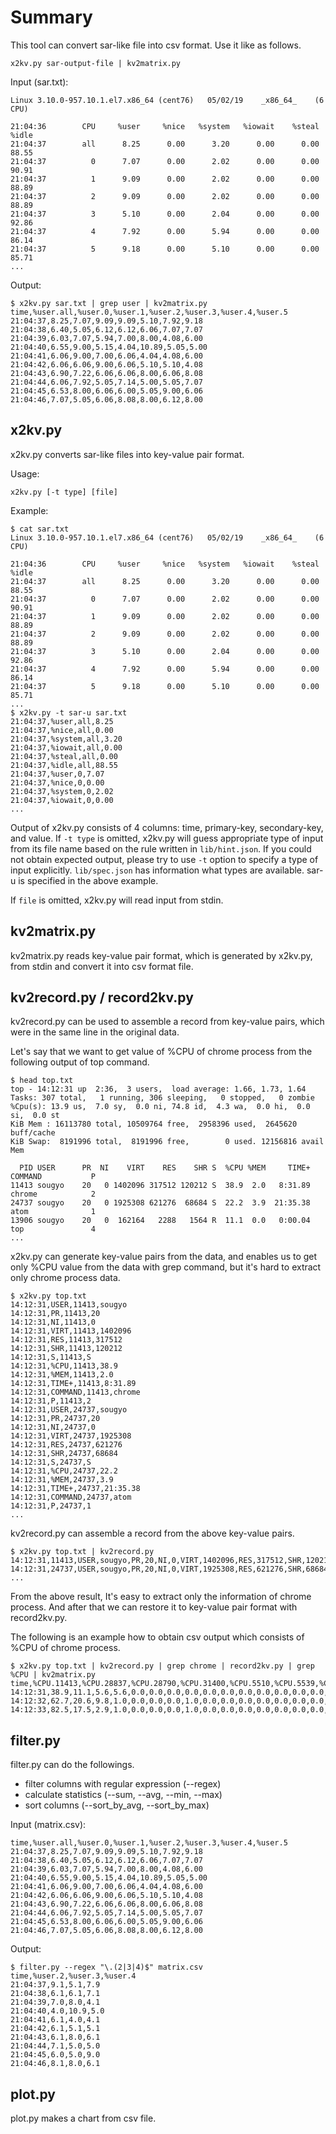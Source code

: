 # Summary

This tool can convert sar-like file into csv format. Use it like as follows.
```
x2kv.py sar-output-file | kv2matrix.py
```

Input (sar.txt):
```
Linux 3.10.0-957.10.1.el7.x86_64 (cent76) 	05/02/19 	_x86_64_	(6 CPU)

21:04:36        CPU     %user     %nice   %system   %iowait    %steal     %idle
21:04:37        all      8.25      0.00      3.20      0.00      0.00     88.55
21:04:37          0      7.07      0.00      2.02      0.00      0.00     90.91
21:04:37          1      9.09      0.00      2.02      0.00      0.00     88.89
21:04:37          2      9.09      0.00      2.02      0.00      0.00     88.89
21:04:37          3      5.10      0.00      2.04      0.00      0.00     92.86
21:04:37          4      7.92      0.00      5.94      0.00      0.00     86.14
21:04:37          5      9.18      0.00      5.10      0.00      0.00     85.71
...
```

Output:
```
$ x2kv.py sar.txt | grep user | kv2matrix.py
time,%user.all,%user.0,%user.1,%user.2,%user.3,%user.4,%user.5
21:04:37,8.25,7.07,9.09,9.09,5.10,7.92,9.18
21:04:38,6.40,5.05,6.12,6.12,6.06,7.07,7.07
21:04:39,6.03,7.07,5.94,7.00,8.00,4.08,6.00
21:04:40,6.55,9.00,5.15,4.04,10.89,5.05,5.00
21:04:41,6.06,9.00,7.00,6.06,4.04,4.08,6.00
21:04:42,6.06,6.06,9.00,6.06,5.10,5.10,4.08
21:04:43,6.90,7.22,6.06,6.06,8.00,6.06,8.08
21:04:44,6.06,7.92,5.05,7.14,5.00,5.05,7.07
21:04:45,6.53,8.00,6.06,6.00,5.05,9.00,6.06
21:04:46,7.07,5.05,6.06,8.08,8.00,6.12,8.00
```

## x2kv.py

x2kv.py converts sar-like files into key-value pair format.

Usage:
```
x2kv.py [-t type] [file]
```

Example:
```
$ cat sar.txt
Linux 3.10.0-957.10.1.el7.x86_64 (cent76) 	05/02/19 	_x86_64_	(6 CPU)

21:04:36        CPU     %user     %nice   %system   %iowait    %steal     %idle
21:04:37        all      8.25      0.00      3.20      0.00      0.00     88.55
21:04:37          0      7.07      0.00      2.02      0.00      0.00     90.91
21:04:37          1      9.09      0.00      2.02      0.00      0.00     88.89
21:04:37          2      9.09      0.00      2.02      0.00      0.00     88.89
21:04:37          3      5.10      0.00      2.04      0.00      0.00     92.86
21:04:37          4      7.92      0.00      5.94      0.00      0.00     86.14
21:04:37          5      9.18      0.00      5.10      0.00      0.00     85.71
...
$ x2kv.py -t sar-u sar.txt
21:04:37,%user,all,8.25
21:04:37,%nice,all,0.00
21:04:37,%system,all,3.20
21:04:37,%iowait,all,0.00
21:04:37,%steal,all,0.00
21:04:37,%idle,all,88.55
21:04:37,%user,0,7.07
21:04:37,%nice,0,0.00
21:04:37,%system,0,2.02
21:04:37,%iowait,0,0.00
...
```

Output of x2kv.py consists of 4 columns: time, primary-key, secondary-key, and value. If `-t type` is omitted, x2kv.py will guess appropriate type of input from its file name based on the rule written in `lib/hint.json`. If you could not obtain expected output, please try to use `-t` option to specify a type of input explicitly. `lib/spec.json` has information what types are available. sar-u is specified in the above example.

If `file` is omitted, x2kv.py will read input from stdin.



## kv2matrix.py

kv2matrix.py reads key-value pair format, which is generated by x2kv.py, from stdin and convert it into csv format file.

## kv2record.py / record2kv.py

kv2record.py can be used to assemble a record from key-value pairs, which were in the same line in the original data.

Let's say that we want to get value of %CPU of chrome process from the following output of top command.

```
$ head top.txt
top - 14:12:31 up  2:36,  3 users,  load average: 1.66, 1.73, 1.64
Tasks: 307 total,   1 running, 306 sleeping,   0 stopped,   0 zombie
%Cpu(s): 13.9 us,  7.0 sy,  0.0 ni, 74.8 id,  4.3 wa,  0.0 hi,  0.0 si,  0.0 st
KiB Mem : 16113780 total, 10509764 free,  2958396 used,  2645620 buff/cache
KiB Swap:  8191996 total,  8191996 free,        0 used. 12156816 avail Mem

  PID USER      PR  NI    VIRT    RES    SHR S  %CPU %MEM     TIME+ COMMAND           P
11413 sougyo    20   0 1402096 317512 120212 S  38.9  2.0   8:31.89 chrome            2
24737 sougyo    20   0 1925308 621276  68684 S  22.2  3.9  21:35.38 atom              1
13906 sougyo    20   0  162164   2288   1564 R  11.1  0.0   0:00.04 top               4
...
```

x2kv.py can generate key-value pairs from the data, and enables us to get only %CPU value from the data with grep command, but it's hard to extract only chrome process data.

```
$ x2kv.py top.txt
14:12:31,USER,11413,sougyo
14:12:31,PR,11413,20
14:12:31,NI,11413,0
14:12:31,VIRT,11413,1402096
14:12:31,RES,11413,317512
14:12:31,SHR,11413,120212
14:12:31,S,11413,S
14:12:31,%CPU,11413,38.9
14:12:31,%MEM,11413,2.0
14:12:31,TIME+,11413,8:31.89
14:12:31,COMMAND,11413,chrome
14:12:31,P,11413,2
14:12:31,USER,24737,sougyo
14:12:31,PR,24737,20
14:12:31,NI,24737,0
14:12:31,VIRT,24737,1925308
14:12:31,RES,24737,621276
14:12:31,SHR,24737,68684
14:12:31,S,24737,S
14:12:31,%CPU,24737,22.2
14:12:31,%MEM,24737,3.9
14:12:31,TIME+,24737,21:35.38
14:12:31,COMMAND,24737,atom
14:12:31,P,24737,1
...
```

kv2record.py can assemble a record from the above key-value pairs.

```
$ x2kv.py top.txt | kv2record.py
14:12:31,11413,USER,sougyo,PR,20,NI,0,VIRT,1402096,RES,317512,SHR,120212,S,S,%CPU,38.9,%MEM,2.0,TIME+,8:31.89,COMMAND,chrome,P,2
14:12:31,24737,USER,sougyo,PR,20,NI,0,VIRT,1925308,RES,621276,SHR,68684,S,S,%CPU,22.2,%MEM,3.9,TIME+,21:35.38,COMMAND,atom,P,1
...
```

From the above result, It's easy to extract only the information of chrome process. And after that we can restore it to key-value pair format with record2kv.py.

The following is an example how to obtain csv output which consists of %CPU of chrome process.

```
$ x2kv.py top.txt | kv2record.py | grep chrome | record2kv.py | grep %CPU | kv2matrix.py
time,%CPU.11413,%CPU.28837,%CPU.28790,%CPU.31400,%CPU.5510,%CPU.5539,%CPU.5554,%CPU.5570,%CPU.5584,%CPU.5605,%CPU.8250,%CPU.8280,%CPU.8307,%CPU.8327,%CPU.8341,%CPU.11192,%CPU.11260,%CPU.11428,%CPU.28800,%CPU.28801,%CPU.28806,%CPU.28811,%CPU.28879
14:12:31,38.9,11.1,5.6,5.6,0.0,0.0,0.0,0.0,0.0,0.0,0.0,0.0,0.0,0.0,0.0,0.0,0.0,0.0,0.0,0.0,0.0,0.0,0.0
14:12:32,62.7,20.6,9.8,1.0,0.0,0.0,0.0,1.0,0.0,0.0,0.0,0.0,0.0,0.0,0.0,0.0,0.0,0.0,0.0,0.0,0.0,0.0,0.0
14:12:33,82.5,17.5,2.9,1.0,0.0,0.0,0.0,1.0,0.0,0.0,0.0,0.0,0.0,0.0,0.0,0.0,0.0,0.0,0.0,0.0,0.0,0.0,0.0
```

## filter.py

filter.py can do the followings.

- filter columns with regular expression (--regex)
- calculate statistics (--sum, --avg, --min, --max)
- sort columns (--sort_by_avg, --sort_by_max)

Input (matrix.csv):
```
time,%user.all,%user.0,%user.1,%user.2,%user.3,%user.4,%user.5
21:04:37,8.25,7.07,9.09,9.09,5.10,7.92,9.18
21:04:38,6.40,5.05,6.12,6.12,6.06,7.07,7.07
21:04:39,6.03,7.07,5.94,7.00,8.00,4.08,6.00
21:04:40,6.55,9.00,5.15,4.04,10.89,5.05,5.00
21:04:41,6.06,9.00,7.00,6.06,4.04,4.08,6.00
21:04:42,6.06,6.06,9.00,6.06,5.10,5.10,4.08
21:04:43,6.90,7.22,6.06,6.06,8.00,6.06,8.08
21:04:44,6.06,7.92,5.05,7.14,5.00,5.05,7.07
21:04:45,6.53,8.00,6.06,6.00,5.05,9.00,6.06
21:04:46,7.07,5.05,6.06,8.08,8.00,6.12,8.00
```

Output:
```
$ filter.py --regex "\.(2|3|4)$" matrix.csv
time,%user.2,%user.3,%user.4
21:04:37,9.1,5.1,7.9
21:04:38,6.1,6.1,7.1
21:04:39,7.0,8.0,4.1
21:04:40,4.0,10.9,5.0
21:04:41,6.1,4.0,4.1
21:04:42,6.1,5.1,5.1
21:04:43,6.1,8.0,6.1
21:04:44,7.1,5.0,5.0
21:04:45,6.0,5.0,9.0
21:04:46,8.1,8.0,6.1
```


## plot.py

plot.py makes a chart from csv file.
